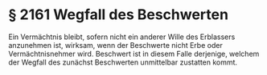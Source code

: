 # § 2161 Wegfall des Beschwerten
Ein Vermächtnis bleibt, sofern nicht ein anderer Wille des Erblassers anzunehmen ist, wirksam, wenn der Beschwerte nicht Erbe oder Vermächtnisnehmer wird. Beschwert ist in diesem Falle derjenige, welchem der Wegfall des zunächst Beschwerten unmittelbar zustatten kommt.